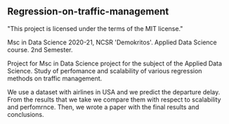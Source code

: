 ## Regression-on-traffic-management
"This project is licensed under the terms of the MIT license."

Msc in Data Science 2020-21, NCSR 'Demokritos'. Applied Data Science course. 2nd Semester.

Project for Msc in Data Science project for the subject of the Applied Data Science. Study of perfomance and scalability of various regression methods on traffic management.

We use a dataset with airlines in USA and we predict the departure delay. 
From the results that we take we compare them with respect to scalability and perfomrnce.
Then, we wrote a paper with the final results and conclusions.
